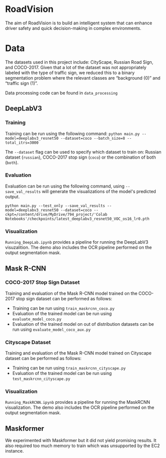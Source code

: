 # RoadVision
The aim of RoadVision is to build an intelligent system that can enhance driver safety and quick decision-making in complex environments.

# Data
The datasets used in this project include: CityScape, Russian Road Sign, and COCO-2017. Given that a lot of the dataset was not appropriately labeled with the type of traffic sign, we reduced this to a binary segmentation problem where the relevant classes are “background (0)” and “traffic sign (1)”.

Data processing code can be found in `data_processing`

## DeepLabV3
### Training
Training can be run using the following command:
`python main.py --model=deeplabv3_resnet50 --dataset=coco --batch_size=8 --total_itrs=3000`

The `--dataset` flag can be used to specify which dataset to train on: Russian dataset (`russian`), COCO-2017 stop sign (`coco`) or the combination of both (`both`).

### Evaluation
Evaluation can be run using the following command, using `--save_val_results` will generate the visualizations of the model's predicted output.

`python main.py --test_only --save_val_results --model=deeplabv3_resnet50 --dataset=coco --ckpt=/content/drive/MyDrive/794_project/'Colab Notebooks'/checkpoints/latest_deeplabv3_resnet50_VOC_os16_lr0.pth`

### Visualization
`Running_DeepLab.ipynb` provides a pipeline for running the DeepLabV3 visuzalition. The demo also includes the OCR pipeline performed on the output segmentation mask.

## Mask R-CNN
### COCO-2017 Stop Sign Dataset
Training and evaluation of the Mask R-CNN model trained on the COCO-2017 stop sign dataset can be performed as follows:
- Training can be run using `train_maskrcnn_coco.py`
- Evaluation of the trained model can be run using `evaluate_model_coco.py`
- Evaluation of the trained model on out of distribution datasets can be run using `evaluate_model_coco_aux.py`

### Cityscape Dataset
Training and evaluation of the Mask R-CNN model trained on Cityscape dataset can be performed as follows:
- Training can be run using `train_maskrcnn_cityscape.py`
- Evaluation of the trained model can be run using `test_maskrcnn_cityscape.py`

### Visualization
`Running_MaskRCNN.ipynb` provides a pipeline for running the MaskRCNN visualization. The demo also includes the OCR pipeline performed on the output segmentation mask.

## Maskformer
We experimented with Maskformer but it did not yield promising results. It also required too much memory to train which was unsupported by the EC2 instance.

